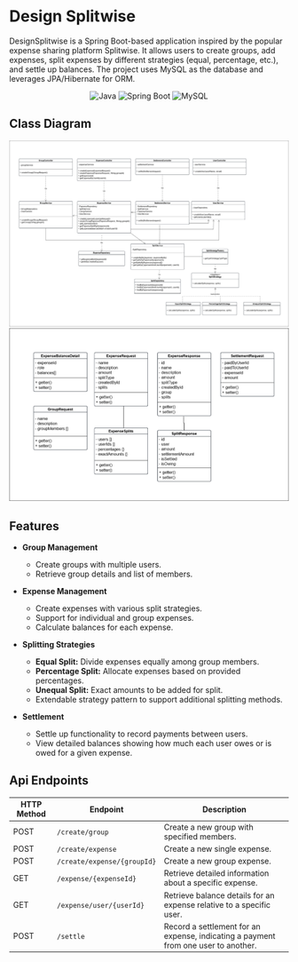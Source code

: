 # Design Splitwise

DesignSplitwise is a Spring Boot-based application inspired by the popular expense sharing platform Splitwise. It allows users to create groups, add expenses, split expenses by different strategies (equal, percentage, etc.), and settle up balances. The project uses MySQL as the database and leverages JPA/Hibernate for ORM.

<p align="center">
  <img src="https://img.shields.io/badge/java-%23ED8B00.svg?style=for-the-badge&logo=openjdk&logoColor=white" alt="Java">
  <img src="https://img.shields.io/badge/Spring_Boot-F2F4F9?style=for-the-badge&logo=spring-boot" alt="Spring Boot">
  <img src="https://img.shields.io/badge/MySQL-4479A1?style=for-the-badge&logo=mysql&logoColor=white" alt="MySQL">
</p>

## Class Diagram
![LLD](https://github.com/rahul07bagul/Design-Splitwise/blob/main/assets/splitwise-class.png)
![LLD](https://github.com/rahul07bagul/Design-Splitwise/blob/main/assets/splitwise-dto.png)

## Features

- **Group Management**  
  - Create groups with multiple users.
  - Retrieve group details and list of members.

- **Expense Management**  
  - Create expenses with various split strategies.
  - Support for individual and group expenses.
  - Calculate balances for each expense.

- **Splitting Strategies**  
  - **Equal Split:** Divide expenses equally among group members.
  - **Percentage Split:** Allocate expenses based on provided percentages.
  - **Unequal Split:** Exact amounts to be added for split.
  - Extendable strategy pattern to support additional splitting methods.

- **Settlement**  
  - Settle up functionality to record payments between users.
  - View detailed balances showing how much each user owes or is owed for a given expense.
 
## Api Endpoints
| HTTP Method | Endpoint                                                                 | Description                                                                                           |
|-------------|--------------------------------------------------------------------------|-------------------------------------------------------------------------------------------------------|
| POST        | `/create/group`                                                                | Create a new group with specified members.                                                          |
| POST        | `/create/expense`                                                        | Create a new single expense.                                                                        |
| POST        | `/create/expense/{groupId}`                                              | Create a new group expense.                                                                          |
| GET         | `/expense/{expenseId}`                                                   | Retrieve detailed information about a specific expense.                                             |
| GET         | `/expense/user/{userId}`                                                 | Retrieve balance details for an expense relative to a specific user.                                |
| POST        | `/settle`                                                                | Record a settlement for an expense, indicating a payment from one user to another.                   |

